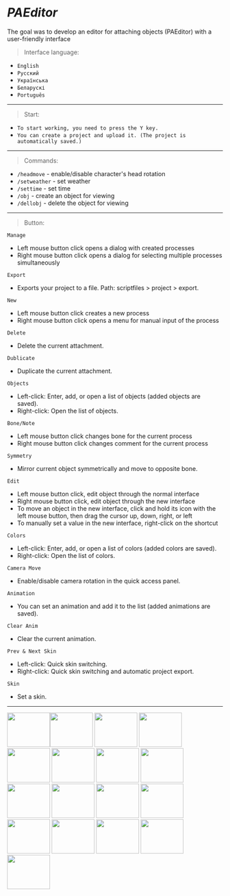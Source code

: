 # *PAEditor*

The goal was to develop an editor for attaching objects (PAEditor) with a user-friendly interface

> Interface language:
- ```English```
- ```Русский```
- ```Українська```
- ```Беларускі```
- ```Português```

---
> Start:
- ```To start working, you need to press the Y key.```
- ```You can create a project and upload it. (The project is automatically saved.)```
---
> Commands:
- ```/headmove``` - enable/disable character's head rotation
- ```/setweather``` - set weather
- ```/settime``` - set time
- ```/obj``` - create an object for viewing
- ```/dellobj``` - delete the object for viewing
---
> Button:

```Manage```
- Left mouse button click opens a dialog with created processes
- Right mouse button click opens a dialog for selecting multiple processes simultaneously

```Export```
- Exports your project to a file. Path: scriptfiles > project > export.

```New```
- Left mouse button click creates a new process
- Right mouse button click opens a menu for manual input of the process

```Delete```
- Delete the current attachment.

```Dublicate```
- Duplicate the current attachment.

```Objects```
- Left-click: Enter, add, or open a list of objects (added objects are saved).
- Right-click: Open the list of objects.

```Bone/Note```
- Left mouse button click changes bone for the current process
- Right mouse button click changes comment for the current process

```Symmetry```
- Mirror current object symmetrically and move to opposite bone.

```Edit```
- Left mouse button click, edit object through the normal interface
- Right mouse button click, edit object through the new interface
- To move an object in the new interface, click and hold its icon with the left mouse button, then drag the cursor up, down, right, or left
- To manually set a value in the new interface, right-click on the shortcut

```Colors```
- Left-click: Enter, add, or open a list of colors (added colors are saved).
- Right-click: Open the list of colors.

```Camera Move```
- Enable/disable camera rotation in the quick access panel.

```Animation```
- You can set an animation and add it to the list (added animations are saved).

```Clear Anim```
- Clear the current animation.

```Prev & Next Skin```
- Left-click: Quick skin switching.
- Right-click: Quick skin switching and automatic project export.

```Skin```
- Set a skin.
---

<img src="https://imgur.com/FXN1u5c.png" width="100" height="80"><img src="https://imgur.com/REl3jcX.png" width="100" height="80">
<img src="https://imgur.com/Ylx3cHn.png" width="100" height="80">
<img src="https://imgur.com/IHiZg3p.png" width="100" height="80">
<img src="https://imgur.com/tPRDh4h.png" width="100" height="80">
<img src="https://imgur.com/k7AsLeR.png" width="100" height="80">
<img src="https://imgur.com/PT9D3TU.png" width="100" height="80">
<img src="https://imgur.com/gJkKEv7.png" width="100" height="80">
<img src="https://imgur.com/dVDn74g.png" width="100" height="80">
<img src="https://imgur.com/K4EO5VW.png" width="100" height="80">
<img src="https://imgur.com/BuNrENW.png" width="100" height="80">
<img src="https://imgur.com/BuNrENW.png" width="100" height="80">
<img src="https://imgur.com/9jiURlQ.png" width="100" height="80">
<img src="https://imgur.com/E1XuuaE.png" width="100" height="80">
<img src="https://imgur.com/PtHTkHf.png" width="100" height="80">
<img src="https://imgur.com/wLuEMlY.png" width="100" height="80">
<img src="https://imgur.com/9fYuZ3Q.png" width="100" height="80">
